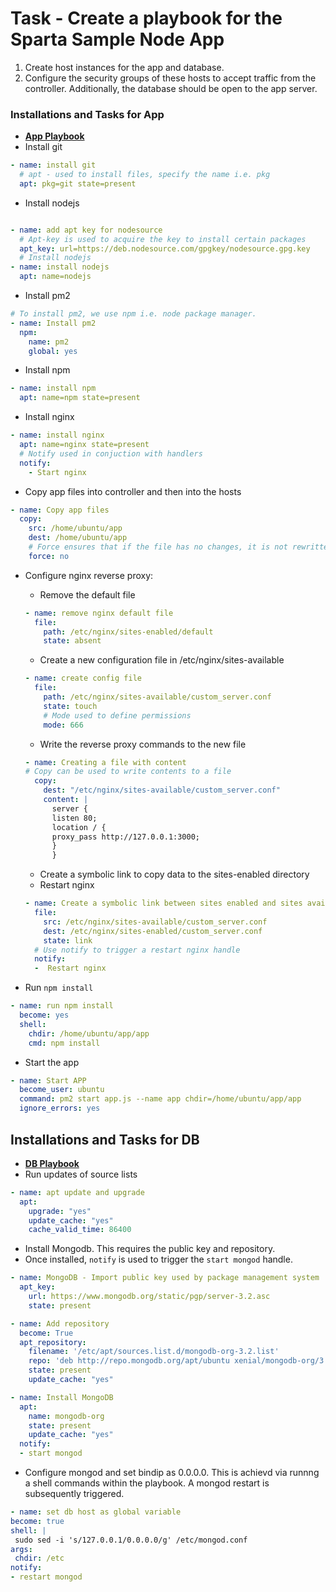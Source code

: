 # Task - Create a playbook for the Sparta Sample Node App

1. Create host instances for the app and database.
2. Configure the security groups of these hosts to accept traffic from the controller. Additionally, the database should be open to the app server.

### Installations and Tasks for App
* [**App Playbook**](https://github.com/A-Ahmed100216/Ansible/blob/main/app.yaml)
* Install git
```YAML
- name: install git
  # apt - used to install files, specify the name i.e. pkg
  apt: pkg=git state=present
```
* Install nodejs
```YAML

- name: add apt key for nodesource
  # Apt-key is used to acquire the key to install certain packages
  apt_key: url=https://deb.nodesource.com/gpgkey/nodesource.gpg.key
  # Install nodejs
- name: install nodejs
  apt: name=nodejs
```
* Install pm2
```YAML
# To install pm2, we use npm i.e. node package manager.
- name: Install pm2
  npm:
    name: pm2
    global: yes
```
* Install npm
```YAML
- name: install npm
  apt: name=npm state=present
```
* Install nginx
```YAML
- name: install nginx
  apt: name=nginx state=present
  # Notify used in conjuction with handlers
  notify:
    - Start nginx
```
* Copy app files into controller and then into the hosts
```YAML
- name: Copy app files
  copy:
    src: /home/ubuntu/app
    dest: /home/ubuntu/app
    # Force ensures that if the file has no changes, it is not rewritten
    force: no
```
* Configure nginx reverse proxy:
  * Remove the default file
  ```YAML
  - name: remove nginx default file
    file:
      path: /etc/nginx/sites-enabled/default
      state: absent
  ```
  * Create a new configuration file in /etc/nginx/sites-available
  ```YAML
  - name: create config file
    file:
      path: /etc/nginx/sites-available/custom_server.conf
      state: touch
      # Mode used to define permissions
      mode: 666
  ```
  * Write the reverse proxy commands to the new file
  ```YAML
  - name: Creating a file with content
  # Copy can be used to write contents to a file
    copy:
      dest: "/etc/nginx/sites-available/custom_server.conf"
      content: |
        server {
        listen 80;
        location / {
        proxy_pass http://127.0.0.1:3000;
        }
        }
  ```
  * Create a symbolic link to copy data to the sites-enabled directory
  * Restart nginx
  ```YAML
  - name: Create a symbolic link between sites enabled and sites available
    file:
      src: /etc/nginx/sites-available/custom_server.conf
      dest: /etc/nginx/sites-enabled/custom_server.conf
      state: link
    # Use notify to trigger a restart nginx handle   
    notify:
    -  Restart nginx
    ```

* Run `npm install`
```YAML
- name: run npm install
  become: yes
  shell:
    chdir: /home/ubuntu/app/app
    cmd: npm install
```

* Start the app
```YAML
- name: Start APP
  become_user: ubuntu
  command: pm2 start app.js --name app chdir=/home/ubuntu/app/app
  ignore_errors: yes
```

## Installations and Tasks for DB
* [**DB Playbook**](https://github.com/A-Ahmed100216/Ansible/blob/main/db.yaml)
* Run updates of source lists
```YAML
- name: apt update and upgrade
  apt:
    upgrade: "yes"
    update_cache: "yes"
    cache_valid_time: 86400
```

* Install Mongodb. This requires the public key and repository.
* Once installed, `notify` is used to trigger the `start mongod` handle.
```YAML
- name: MongoDB - Import public key used by package management system
  apt_key:
    url: https://www.mongodb.org/static/pgp/server-3.2.asc
    state: present

- name: Add repository
  become: True
  apt_repository:
    filename: '/etc/apt/sources.list.d/mongodb-org-3.2.list'
    repo: 'deb http://repo.mongodb.org/apt/ubuntu xenial/mongodb-org/3.2 multiverse'
    state: present
    update_cache: "yes"

- name: Install MongoDB
  apt:
    name: mongodb-org
    state: present
    update_cache: "yes"
  notify:
  - start mongod
```
* Configure mongod and set bindip as 0.0.0.0. This is achievd via runnng a shell commands within the playbook. A mongod restart is subsequently triggered.  
```YAML
- name: set db host as global variable
become: true
shell: |
 sudo sed -i 's/127.0.0.1/0.0.0.0/g' /etc/mongod.conf
args:
 chdir: /etc
notify:
- restart mongod
```

